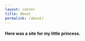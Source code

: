 ```yaml
---
layout: center
title: About
permalink: /about/
---
```


#### Here was a site for my little princess.
